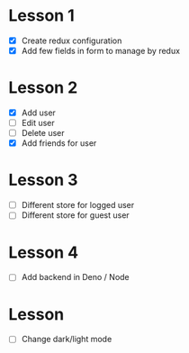# Lesson 1
- [x] Create redux configuration
- [x] Add few fields in form to manage by redux
# Lesson 2
- [x] Add user
- [ ] Edit user
- [ ] Delete user
- [x] Add friends for user
# Lesson 3
- [ ] Different store for logged user
- [ ] Different store for guest user
# Lesson 4
- [ ] Add backend in Deno / Node
# Lesson 
- [ ] Change dark/light mode
